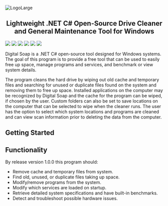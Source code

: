 ![LogoLarge](https://github.com/STOL4S/Digital-Soap/assets/138336394/85d94c69-3750-4b51-bb3c-2fe954e9a781)
<h2 align="center">
  Lightweight .NET C# Open-Source Drive Cleaner and General Maintenance Tool for Windows
</h2>

![](https://img.shields.io/badge/Visual%20Studio-2022-8A2BE2?logo=visualstudio)
![](https://img.shields.io/badge/.NET%208.0-C%23-239120)
![](https://img.shields.io/badge/License-GPLv3-blue.svg)
![](https://img.shields.io/badge/Release-v0.1.1a-4DC81F)
![](https://img.shields.io/github/downloads/STOL4S/Digital-Soap/total?label=Downloads)
![](https://img.shields.io/badge/GitHub-STOLAS-8A2BE2?logo=github)

Digital Soap is a .NET C# open-source tool designed for Windows systems. The goal of this program is to provide a free tool that can be used to easily free up space, manage programs and services, and benchmark or view system details.  

The program cleans the hard drive by wiping out old cache and temporary files and searching for unused or duplicate files found on the system and removing them to free up space. Installed applications on the computer may be recognized by Digital Soap and the cache for the program can be wiped, if chosen by the user. Custom folders can also be set to save locations on the computer that can be selected to wipe when the cleaner runs. The user has the option to select which system locations and programs are cleaned and can view scan information prior to deleting the data from the computer.

## Getting Started

## Functionality
By release version 1.0.0 this program should:
- Remove cache and temporary files from system.
- Find old, unused, or duplicate files taking up space.
- Modify/remove programs from the system.
- Modify which services are loaded on startup.
- Retrieve detailed system specifications and have built-in benchmarks.
- Detect and troubleshoot possible hardware issues.
